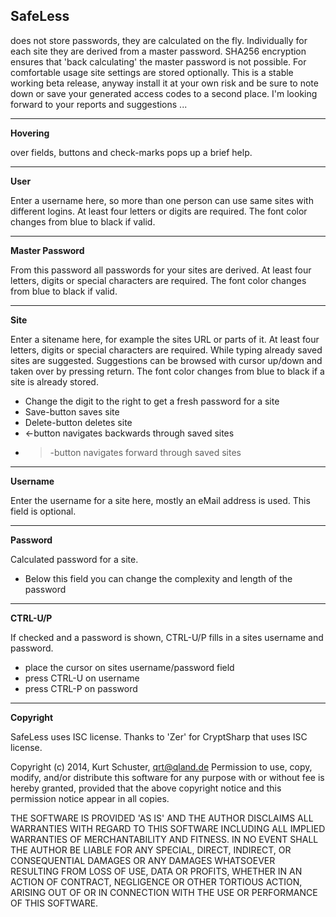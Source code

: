 **SafeLess**
------------

does not store passwords, they are calculated on the fly. Individually for each site they are derived from a master password. SHA256 encryption ensures that 'back calculating' the master password is not possible. For comfortable usage site settings are stored optionally.
This is a stable working beta release, anyway install it at your own risk and be sure to note down or save your generated access codes to a second place. I'm looking forward to your reports and suggestions ...

----------
**Hovering**

over fields, buttons and check-marks pops up a brief help.

----------
**User**

Enter a username here, so more than one person can use same sites with different logins. At least four letters or digits are required. The font color changes from blue to black if valid.

----------
**Master Password**

From this password all passwords for your sites are derived. At least four letters, digits or special characters are required. The font color changes from blue to black if valid.

----------
**Site**

Enter a sitename here, for example the sites URL or parts of it. At least four letters, digits or special characters are required. While typing already saved sites are suggested. Suggestions can be browsed with cursor up/down and taken over by pressing return. The font color changes from blue to black if a site is already stored.

- Change the digit to the right to get a fresh password for a site
- Save-button saves site
- Delete-button deletes site
- <-button navigates backwards through saved sites
- >-button navigates forward through saved sites

----------
**Username**

Enter the username for a site here, mostly an eMail address is used. This field is optional.

----------
**Password**

Calculated password for a site.

- Below this field you can change the complexity and length of the password

----------
**CTRL-U/P**

If checked and a password is shown, CTRL-U/P fills in a sites username and password.

- place the cursor on sites username/password field
- press CTRL-U on username
- press CTRL-P on password

----------
**Copyright**

SafeLess uses ISC license.
Thanks to 'Zer' for CryptSharp that uses ISC license.

Copyright (c) 2014, Kurt Schuster, [qrt@qland.de](mailto:qrt@qland.de)
Permission to use, copy, modify, and/or distribute this software for any purpose with or without fee is hereby granted, provided that the above copyright notice and this permission notice appear in all copies.

THE SOFTWARE IS PROVIDED 'AS IS' AND THE AUTHOR DISCLAIMS ALL WARRANTIES WITH REGARD TO THIS SOFTWARE INCLUDING ALL IMPLIED WARRANTIES OF MERCHANTABILITY AND FITNESS. IN NO EVENT SHALL THE AUTHOR BE LIABLE FOR ANY SPECIAL, DIRECT, INDIRECT, OR CONSEQUENTIAL DAMAGES OR ANY DAMAGES WHATSOEVER RESULTING FROM LOSS OF USE, DATA OR PROFITS, WHETHER IN AN ACTION OF CONTRACT, NEGLIGENCE OR OTHER TORTIOUS ACTION, ARISING OUT OF OR IN CONNECTION WITH THE USE OR PERFORMANCE OF THIS SOFTWARE.
